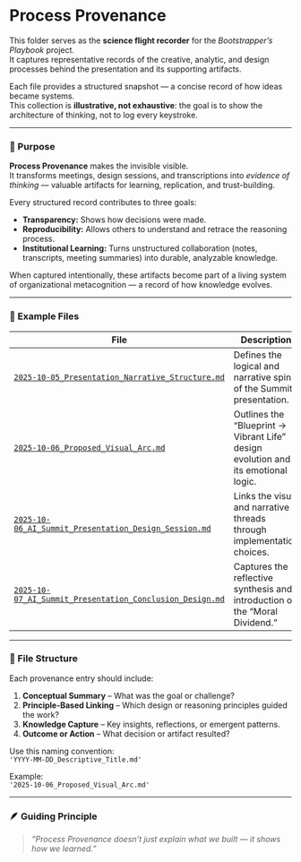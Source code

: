 # Process Provenance

This folder serves as the **science flight recorder** for the *Bootstrapper’s Playbook* project.  
It captures representative records of the creative, analytic, and design processes behind the presentation and its supporting artifacts.

Each file provides a structured snapshot — a concise record of how ideas became systems.  
This collection is **illustrative, not exhaustive**: the goal is to show the architecture of thinking, not to log every keystroke.

---

### 🧭 Purpose

**Process Provenance** makes the invisible visible.  
It transforms meetings, design sessions, and transcriptions into *evidence of thinking* — valuable artifacts for learning, replication, and trust-building.

Every structured record contributes to three goals:

- **Transparency:** Shows how decisions were made.  
- **Reproducibility:** Allows others to understand and retrace the reasoning process.  
- **Institutional Learning:** Turns unstructured collaboration (notes, transcripts, meeting summaries) into durable, analyzable knowledge.

When captured intentionally, these artifacts become part of a living system of organizational metacognition — a record of how knowledge evolves.

---

### 🧩 Example Files

| File | Description | Category |
|-------|--------------|-----------|
| [`2025-10-05_Presentation_Narrative_Structure.md`](2025-10-05-Presentation%20Narrative%20Structure.md) | Defines the logical and narrative spine of the Summit presentation. | Thinking Provenance |
| [`2025-10-06_Proposed_Visual_Arc.md`](2025-10-06-proposed-visual-arc.md) | Outlines the “Blueprint → Vibrant Life” design evolution and its emotional logic. | Design Provenance |
| [`2025-10-06_AI_Summit_Presentation_Design_Session.md`](2025-10-06-AI-Summit-Presentation-Design-Session.md) | Links the visual and narrative threads through implementation choices. | Integration Provenance |
| [`2025-10-07_AI_Summit_Presentation_Conclusion_Design.md`](2025-10-07-AI-Summit-Presentation-Conclusion-Design.md) | Captures the reflective synthesis and introduction of the “Moral Dividend.” | Synthesis Provenance |

---

### 🧱 File Structure

Each provenance entry should include:

1. **Conceptual Summary** – What was the goal or challenge?  
2. **Principle-Based Linking** – Which design or reasoning principles guided the work?  
3. **Knowledge Capture** – Key insights, reflections, or emergent patterns.  
4. **Outcome or Action** – What decision or artifact resulted?  

Use this naming convention:  
`'YYYY-MM-DD_Descriptive_Title.md'`

Example:  
`'2025-10-06_Proposed_Visual_Arc.md'`

---

### 🪶 Guiding Principle
> *“Process Provenance doesn’t just explain what we built — it shows how we learned.”*
